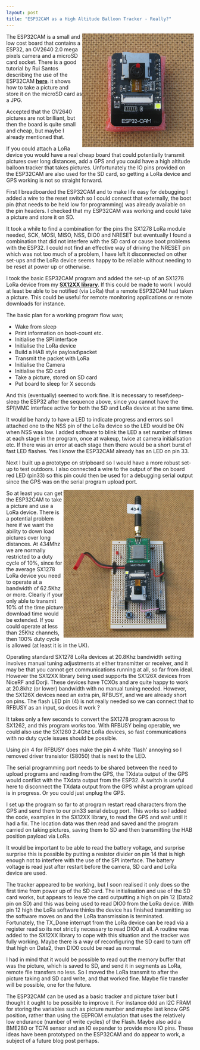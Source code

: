 ```yaml
---
layout: post
title: "ESP32CAM as a High Altitude Balloon Tracker - Really?"
---
```


<img align="right" src="/images/ESP32CAM.jpg" width="300"/>

The ESP32CAM is a small and low cost board that contains a ESP32, an OV2640 2.0 mega pixels camera and a microSD card socket. There is a good tutorial by Rui Santos describing the use of the ESP32CAM **[here](https://randomnerdtutorials.com/esp32-cam-take-photo-save-microsd-card/)**. it shows how to take a picture and store it on the microSD card as a JPG. 

Accepted that the OV2640 pictures are not brilliant, but then the board is quite small and cheap, but maybe I already mentioned that. 

If you could attach a LoRa device you would have a real cheap board that could potentially transmit pictures over long distances, add a GPS and you could have a high altitude balloon tracker that takes pictures. Unfortunately the IO pins provided on the ESP32CAM are also used for the SD card, so getting a LoRa device and GPS working is not so straight forward. 

First I breadboarded the ESP32CAM and to make life easy for debugging I added a wire to the reset switch so I could connect that externally, the boot pin (that needs to be held low for programming) was already available on the pin headers. I checked that my ESP32CAM was working and could take a picture and store it on SD.

It took a while to find a combination for the pins the SX1278 LoRa module needed, SCK, MOSI, MISO, NSS, DIO0 and NRESET but eventually I found a combination that did not interfere with the SD card or cause boot problems with the ESP32. I could not find an effective way of driving the NRESET pin which was not too much of a problem, I have left it disconnected on other set-ups and the LoRa device seems happy to be reliable without needing to be reset at power up or otherwise. 

I took the basic ESP32CAM program and added the set-up of an SX1278 LoRa device from my [**SX12XX library**](https://github.com/StuartsProjects/SX12XX-LoRa). If this could be made to work I would at least be able to be notified (via LoRa) that a remote ESP32CAM had taken a picture. This could be useful for remote monitoring applications or remote downloads for instance. 

The basic plan for a working program flow was;

- Wake from sleep
- Print information on boot-count etc.
- Initialise the SPI interface
- Initialise the LoRa device
- Build a HAB style payload\packet
- Transmit the packet with LoRa
- Initialise the Camera
- Initialise the SD card
- Take a picture, stored on SD card
- Put board to sleep for X seconds

And this (eventually) seemed to work fine. It is necessary to reset\deep-sleep the ESP32 after the sequence above, since you cannot have the SPI\MMC interface active for both the SD and LoRa device at the same time.
  
It would be handy to have a LED to indicate progress and errors so I attached one to the NSS pin of the LoRa device so the LED would be ON when NSS was low. I added software to blink the LED a set number of times at each stage in the program, once at wakeup, twice at camera initialisation etc. If there was an error at each stage then there would be a short burst of fast LED flashes. Yes I know the ESP32CAM already has an LED on pin 33.

Next I built up a prototype on stripboard so I would have a more robust set-up to test outdoors. I also connected a wire to the output of the on board red LED (pin33) so this pin could then be used for a debugging serial output since the GPS was on the serial program upload port.

<img align="right" src="/images/ESP32CAM_proto.jpg" width="350"/>

So at least you can get the ESP32CAM to take a picture and use a LoRa device. There is a potential problem here if we want the ability to down load pictures over long distances. At 434Mhz we are normally restricted to a duty cycle of 10%, since for the average SX1278 LoRa device you need to operate at a bandwidth of 62.5Khz or more. Clearly if your only able to transmit 10% of the time picture download time would be extended. If you could operate at less than 25Khz channels, then 100% duty cycle is allowed (at least it is in the UK).

Operating standard SX1278 LoRa devices at 20.8Khz bandwidth setting involves manual tuning adjustments at either transmitter or receiver, and it may be that you cannot get communications running at all, so far from ideal. However the SX12XX library being used supports the SX126X devices from NiceRF and Dorji. These devices have TCXOs and are quite happy to work at 20.8khz (or lower) bandwidth with no manual tuning needed. However, the SX126X devices need an extra pin, RFBUSY, and we are already short on pins. The flash LED pin (4) is not really needed so we can connect that to RFBUSY as an input, so does it work ?

It takes only a few seconds to convert the SX1278 program across to SX1262, and this program works too. With RFBUSY being operable, we could also use the SX1280 2.4Ghz LoRa devices, so fast communications with no duty cycle issues should be possible. 

Using pin 4 for RFBUSY does make the pin 4 white 'flash' annoying so I removed driver transistor (S8050) that is next to the LED.      

The serial programming port needs to be shared between the need to upload programs and reading from the GPS, the TXdata output of the GPS would conflict with the TXdata output from the ESP32. A switch is useful here to disconnect the TXdata output from the GPS whilst a program upload is in progress. Or you could just unplug the GPS. 

I set up the program so far to at program restart read characters from the GPS and send them to our pin33 serial debug port. This works so I added the code, examples in the SX12XX library, to read the GPS and wait until it had a fix. The location data was then read and saved and the program carried on taking pictures, saving them to SD and then transmitting the HAB position payload via LoRa. 

It would be important to be able to read the battery voltage, and surprise surprise this is possible by putting a resistor divider on pin 14 that is high enough not to interfere with the use of the SPI interface. The battery voltage is read just after restart before the camera, SD card and LoRa device are used.

The tracker appeared to be working, but I soon realised it only does so the first time from power up of the SD card. The initialisation and use of the SD card works, but appears to leave the card outputting a high on pin 12 (Data2 pin on SD) and this was being used to read DIO0 from the LoRa device. With pin 12 high the LoRa software thinks the device has finished transmitting so the software moves on and the LoRa transmission is terminated. Fortunately, the TX_Done interrupt from the LoRa device can be read via a register read so its not strictly necessary to read DIO0 at all. A routine was added to the SX12XX library to cope with this situation and the tracker was fully working. Maybe there is a way of reconfiguring the SD card to turn off that high on Data2, then DIO0 could be read as normal.  

I had in mind that it would be possible to read out the memory buffer that was the picture, which is saved to SD, and send it in segments as LoRa, remote file transfers no less. So I moved the LoRa transmit to after the picture taking and SD card write, and that worked fine. Maybe file transfer will be possible, one for the future.  

The ESP32CAM can be used as a basic tracker and picture taker but I thought it ought to be possible to improve it. For instance ddd an I2C FRAM for storing the variables such as picture number and maybe last know GPS position, rather than using the EEPROM emulation that uses the relatively low endurance (number of write cycles) of the Flash. Maybe also add a BME280 or TC74 sensor and an IO expander to provide more IO pins. These ideas have been prototyped on the ESP32CAM and do appear to work, a subject of a future blog post perhaps. 
